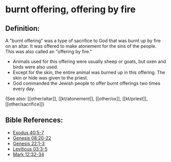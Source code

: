 # burnt offering, offering by fire #

## Definition: ##

A "burnt offering" was a type of sacrifice to God that was burnt up by fire on an altar. It was offered to make atonement for the sins of the people. This was also called an "offering by fire."

* Animals used for this offering were usually sheep or goats, but oxen and birds were also used.
* Except for the skin, the entire animal was burned up in this offering. The skin or hide was given to the priest.
* God commanded the Jewish people to offer burnt offerings two times every day.

(See also: [[other/altar]], [[kt/atonement]], [[other/ox]], [[kt/priest]], [[other/sacrifice]])

## Bible References: ##

* [Exodus 40:5-7](en/tn/exo/help/40/05)
* [Genesis 08:20-22](en/tn/gen/help/08/20)
* [Genesis 22:1-3](en/tn/gen/help/22/01)
* [Leviticus 03:3-5](en/tn/lev/help/03/03)
* [Mark 12:32-34](en/tn/mrk/help/12/32)
